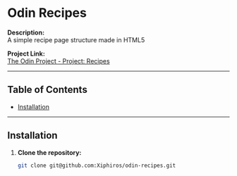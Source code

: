 
# Odin Recipes

**Description:**  
A simple recipe page structure made in HTML5

**Project Link:**  
[The Odin Project - Project: Recipes](https://www.theodinproject.com/lessons/foundations-recipes)

---

## Table of Contents

- [Installation](#installation)

---

## Installation

1. **Clone the repository:**

   ```bash
   git clone git@github.com:Xiphiros/odin-recipes.git
